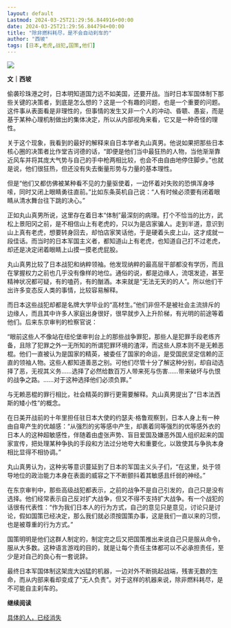 ```yaml
---
layout: default
Lastmod: 2024-03-25T21:29:56.844916+00:00
date: 2024-03-25T21:29:56.844794+00:00
title: "除非燃料耗尽，是不会自动刹车的"
author: "西坡"
tags: [日本,老虎,战犯,国策,他们]
---
```


![](https://images.weserv.nl/?url=https%3A//mmbiz.qpic.cn/sz_mmbiz_jpg/ewQwxBMndgxvzQqdNuRaTHDSSzqq0SYgbZNZTgsTPOVPqKNzKCicia97zXZ43kQLp3vy8dtZ7XVmFTQIh2Nt5HHQ/640%3Fwx_fmt%3Djpeg%26from%3Dappmsg)

**文｜西坡**

偷袭珍珠港之时，日本明知道国力远不如美国，还要开战。当时日本军国体制下那些关键的决策者，到底是怎么想的？这是一个有趣的问题，也是一个重要的问题。这件事从表面看是非理性的，但事情的发生又非一个人的冲动、昏聩、愚妄，而是基于某种心理机制做出的集体决定，所以从内部视角来看，它又是一种奇怪的理性。

关于这个现象，我看到的最好的解释来自日本学者丸山真男。他说如果把那些日本核心圈的决策者比作堂吉诃德的话，“即便是他们当中最狂热的人物，当他渐渐靠近风车并将其庞大气势与自己的手中枪两相比较，也会不由自由地停住脚步。”也就是说，他们很狂热，但还没有失去衡量形势与力量的基本理性。

但是“他们又都仿佛被某种看不见的力量驱使着，一边怀着对失败的恐惧浑身哆嗦，同时又闭上眼睛勇往直前。”比如东条英机自己说：“人有时候必须要有闭着眼睛从清水舞台往下跳的决心。”

正如丸山真男所说，这里存在着日本“体制”最深刻的病理。打个不恰当的比方，武松上景阳冈之前，是不相信山上有老虎的，只以为是店家骗人。走到半道，意识到山上真有老虎，想要转身回去，却怕店家笑话他，于是硬着头皮上山，这才成就一段佳话。而当时的日本军国主义者，都知道山上有老虎，也知道自己打不过老虎，却还是决定闭着眼睛上山摸一摸老虎屁股。

丸山真男比较了日本战犯和纳粹领袖。他发现纳粹的最高层干部都没有学历，而且在掌握权力之前也几乎没有像样的地位。通俗的说，都是边缘人，流氓发迹，甚至精神状况都可疑，有的嗑药，有的酗酒。本来就是“无法无天的的人”。所以他们干出许多变态反人类的事情，比较容易解释。

而日本这些战犯却都是名牌大学毕业的“高材生。”他们非但不是被社会主流排斥的边缘人，而且其中许多人家庭出身很好，很早就步入上升阶梯，有光明的前途等着他们。后来东京审判的检察官说：

“眼前这些人不像站在纽伦堡审判台上的那些战争罪犯，那些人是犯罪手段老练齐备，且除了犯罪之外一无所知的所谓犯罪环境的渣滓，而这些人原本则不是无赖恶棍。他们一直被认为是国家的精英，被委任了国家的命运，是受国民坚定信赖的正直的领袖人物。这些人都知道善恶之别。可他们尽管十分了解这种分别，却自动选择了恶，无视其义务……选择了必然给数百万人带来死与伤害……带来破坏与仇恨的战争之路。……对于这种选择他们必须负罪。”

与无赖恶棍的罪行相比，社会精英的罪行更需要解释。丸山真男提出了“日本法西斯的矮小性”的概念。

在日美开战前的十年里担任驻日本大使的约瑟夫·格鲁观察到，日本人身上有一种由自卑产生的优越感：“从强烈的劣等感中产生，却裹着同等强烈的优等感外衣的日本人的这种超敏感性，伴随着由虚张声势、盲目爱国及嫌恶外国人组织起来的国家宣传，把处理某种争执的手段和方法过分地夸大和重要化，以致使其与争执本身相比显得不相协调。”

丸山真男认为，这种劣等意识蔓延到了日本的军国主义头子们，“在这里，处于领导地位的政治能力本身在表面的威容之下不断颤抖着其敏感且纤弱的神经。”

在东京审判中，那些高级战犯都表示，之前的战争不是自己引发的，自己只是没有选择。他们经常表示自己反对扩大战争，但又不得不支持扩大战争。有一个战犯的话很有代表性：“作为我们日本人的行为方式，自己的意见只是意见，讨论只是讨论，假如国策已经决定，那么我们就必须按国策办事，这是我们一直以来的习惯，也是被尊重的行为方式。”

国策明明是他们这群人制定的，制定完之后又把国策推出来说自己只是服从命令，服从大多数。这种语言游戏的目的，就是让每个责任主体都可以不必承担责任，至少是对自己的良心有一套说辞。

最终日本军国体制这架庞大凶猛的机器，一边对外不断挑起战端，残害无数的生命，而从内部来看却变成了“无人负责”。对于这样的机器来说，除非燃料耗尽，是不可能自主刹车的。

**继续阅读**

[具体的人，已经消失](http://mp.weixin.qq.com/s?__biz=MzA3MTQ3MzY4Nw==&mid=2648104387&idx=1&sn=c4a1807d8113bdd83d18a56edef23d01&chksm=870f72bbb078fbad350eed857d58cef9ed7ee7b06370a2e288aec0d83f5fa2c1921b0ec0e7b3&scene=21#wechat_redirect)

